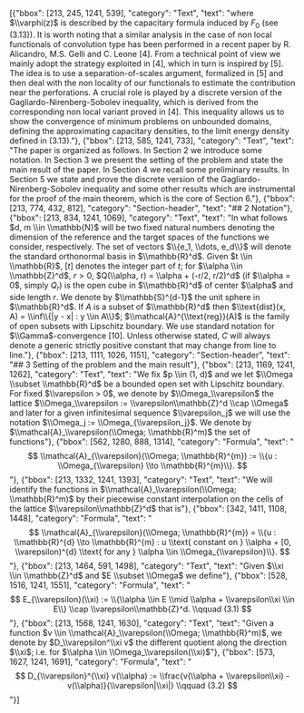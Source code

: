 [{"bbox": [213, 245, 1241, 539], "category": "Text", "text": "where $\\varphi(z)$ is described by the capacitary formula induced by $F_0$ (see (3.13)). It is worth noting that a similar analysis in the case of non local functionals of convolution type has been performed in a recent paper by R. Alicandro, M.S. Gelli and C. Leone [4]. From a technical point of view we mainly adopt the strategy exploited in [4], which in turn is inspired by [5]. The idea is to use a separation-of-scales argument, formalized in [5] and then deal with the non locality of our functionals to estimate the contribution near the perforations. A crucial role is played by a discrete version of the Gagliardo-Nirenberg-Sobolev inequality, which is derived from the corresponding non local variant proved in [4]. This inequality allows us to show the convergence of minimum problems on unbounded domains, defining the approximating capacitary densities, to the limit energy density defined in (3.13)."}, {"bbox": [213, 585, 1241, 733], "category": "Text", "text": "The paper is organized as follows. In Section 2 we introduce some notation. In Section 3 we present the setting of the problem and state the main result of the paper. In Section 4 we recall some preliminary results. In Section 5 we state and prove the discrete version of the Gagliardo-Nirenberg-Sobolev inequality and some other results which are instrumental for the proof of the main theorem, which is the core of Section 6."}, {"bbox": [213, 774, 432, 812], "category": "Section-header", "text": "## 2 Notation"}, {"bbox": [213, 834, 1241, 1069], "category": "Text", "text": "In what follows $d, m \\in \\mathbb{N}$ will be two fixed natural numbers denoting the dimension of the reference and the target spaces of the functions we consider, respectively. The set of vectors $\\{e_1, \\dots, e_d\\}$ will denote the standard orthonormal basis in $\\mathbb{R}^d$. Given $t \\in \\mathbb{R}$, $[t]$ denotes the integer part of $t$; for $\\alpha \\in \\mathbb{Z}^d$, $r > 0$, $Q(\\alpha, r) = \\alpha + (-r/2, r/2)^d$ (if $\\alpha = 0$, simply $Q_r$) is the open cube in $\\mathbb{R}^d$ of center $\\alpha$ and side length $r$. We denote by $\\mathbb{S}^{d-1}$ the unit sphere in $\\mathbb{R}^d$. If $A$ is a subset of $\\mathbb{R}^d$ then $\\text{dist}(x, A) = \\inf\\{|y - x| : y \\in A\\}$; $\\mathcal{A}^{\\text{reg}}(A)$ is the family of open subsets with Lipschitz boundary. We use standard notation for $\\Gamma$-convergence [10]. Unless otherwise stated, $C$ will always denote a generic strictly positive constant that may change from line to line."}, {"bbox": [213, 1111, 1026, 1151], "category": "Section-header", "text": "## 3 Setting of the problem and the main result"}, {"bbox": [213, 1169, 1241, 1262], "category": "Text", "text": "We fix $p \\in (1, d)$ and we let $\\Omega \\subset \\mathbb{R}^d$ be a bounded open set with Lipschitz boundary. For fixed $\\varepsilon > 0$, we denote by $\\Omega_\\varepsilon$ the lattice $\\Omega_\\varepsilon := \\varepsilon\\mathbb{Z}^d \\cap \\Omega$ and later for a given infinitesimal sequence $\\varepsilon_j$ we will use the notation $\\Omega_j := \\Omega_{\\varepsilon_j}$. We denote by $\\mathcal{A}_\\varepsilon(\\Omega; \\mathbb{R}^m)$ the set of functions"}, {"bbox": [562, 1280, 888, 1314], "category": "Formula", "text": "$$ \\mathcal{A}_{\\varepsilon}(\\Omega; \\mathbb{R}^{m}) := \\{u : \\Omega_{\\varepsilon} \\to \\mathbb{R}^{m}\\}. $$"}, {"bbox": [213, 1332, 1241, 1393], "category": "Text", "text": "We will identify the functions in $\\mathcal{A}_\\varepsilon(\\Omega; \\mathbb{R}^m)$ by their piecewise constant interpolation on the cells of the lattice $\\varepsilon\\mathbb{Z}^d$ that is"}, {"bbox": [342, 1411, 1108, 1448], "category": "Formula", "text": "$$ \\mathcal{A}_{\\varepsilon}(\\Omega; \\mathbb{R}^{m}) = \\{u : \\mathbb{R}^{d} \\to \\mathbb{R}^{m} : u \\text{ constant on } \\alpha + [0, \\varepsilon)^{d} \\text{ for any } \\alpha \\in \\Omega_{\\varepsilon}\\}. $$"}, {"bbox": [213, 1464, 591, 1498], "category": "Text", "text": "Given $\\xi \\in \\mathbb{Z}^d$ and $E \\subset \\Omega$ we define"}, {"bbox": [528, 1516, 1241, 1551], "category": "Formula", "text": "$$ E_{\\varepsilon}(\\xi) := \\{\\alpha \\in E \\mid \\alpha + \\varepsilon\\xi \\in E\\} \\cap \\varepsilon\\mathbb{Z}^d. \\qquad (3.1) $$"}, {"bbox": [213, 1568, 1241, 1630], "category": "Text", "text": "Given a function $v \\in \\mathcal{A}_\\varepsilon(\\Omega; \\mathbb{R}^m)$, we denote by $D_\\varepsilon^\\xi v$ the different quotient along the direction $\\xi$; i.e. for $\\alpha \\in \\Omega_\\varepsilon(\\xi)$"}, {"bbox": [573, 1627, 1241, 1691], "category": "Formula", "text": "$$ D_{\\varepsilon}^{\\xi} v(\\alpha) := \\frac{v(\\alpha + \\varepsilon\\xi) - v(\\alpha)}{\\varepsilon|\\xi|} \\qquad (3.2) $$"}]